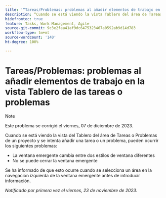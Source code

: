 ```yaml
---
title: '“Tareas/Problemas: problemas al añadir elementos de trabajo en la vista Tablero de las tareas o problemas”'
description: “Cuando se está viendo la vista Tablero del área de Tareas o Problemas en un proyecto y se intenta añadir una tarea o un problema, pueden producirse los problemas enumerados aquí”.
hidefromtoc: true
feature: Tasks, Work Management, Agile
source-git-commit: 9c3e2faa41af9dc6475323467a0592ab9d14d783
workflow-type: tm+mt
source-wordcount: '140'
ht-degree: 100%

---
```



# Tareas/Problemas: problemas al añadir elementos de trabajo en la vista Tablero de las tareas o problemas

>[!NOTE]
>
>Este problema se corrigió el viernes, 07 de diciembre de 2023.

Cuando se está viendo la vista del Tablero del área de Tareas o Problemas de un proyecto y se intenta añadir una tarea o un problema, pueden ocurrir los siguientes problemas:

* La ventana emergente cambia entre dos estilos de ventana diferentes
* No se puede cerrar la ventana emergente

Se ha informado de que esto ocurre cuando se selecciona un área en la navegación izquierda de la ventana emergente antes de introducir información.

_Notificado por primera vez el viernes, 23 de noviembre de 2023._
